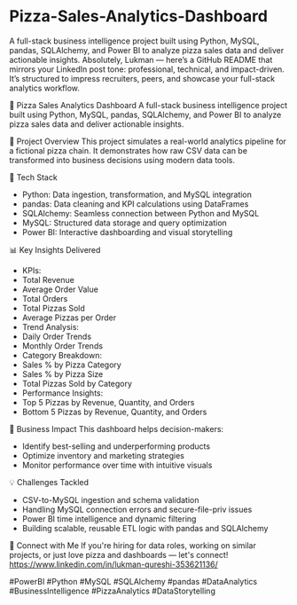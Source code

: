 # Pizza-Sales-Analytics-Dashboard
A full-stack business intelligence project built using Python, MySQL, pandas, SQLAlchemy, and Power BI to analyze pizza sales data and deliver actionable insights.
Absolutely, Lukman — here’s a GitHub README that mirrors your LinkedIn post tone: professional, technical, and impact-driven. It’s structured to impress recruiters, peers, and showcase your full-stack analytics workflow.

🍕 Pizza Sales Analytics Dashboard
A full-stack business intelligence project built using Python, MySQL, pandas, SQLAlchemy, and Power BI to analyze pizza sales data and deliver actionable insights.

🚀 Project Overview
This project simulates a real-world analytics pipeline for a fictional pizza chain. It demonstrates how raw CSV data can be transformed into business decisions using modern data tools.

🔧 Tech Stack
- Python: Data ingestion, transformation, and MySQL integration
- pandas: Data cleaning and KPI calculations using DataFrames
- SQLAlchemy: Seamless connection between Python and MySQL
- MySQL: Structured data storage and query optimization
- Power BI: Interactive dashboarding and visual storytelling

📊 Key Insights Delivered
- KPIs:
- Total Revenue
- Average Order Value
- Total Orders
- Total Pizzas Sold
- Average Pizzas per Order
- Trend Analysis:
- Daily Order Trends
- Monthly Order Trends
- Category Breakdown:
- Sales % by Pizza Category
- Sales % by Pizza Size
- Total Pizzas Sold by Category
- Performance Insights:
- Top 5 Pizzas by Revenue, Quantity, and Orders
- Bottom 5 Pizzas by Revenue, Quantity, and Orders

🎯 Business Impact
This dashboard helps decision-makers:
- Identify best-selling and underperforming products
- Optimize inventory and marketing strategies
- Monitor performance over time with intuitive visuals

💡 Challenges Tackled
- CSV-to-MySQL ingestion and schema validation
- Handling MySQL connection errors and secure-file-priv issues
- Power BI time intelligence and dynamic filtering
- Building scalable, reusable ETL logic with pandas and SQLAlchemy

🤝 Connect with Me
If you're hiring for data roles, working on similar projects, or just love pizza and dashboards — let's connect!
https://www.linkedin.com/in/lukman-qureshi-353621136/

#PowerBI #Python #MySQL #SQLAlchemy #pandas #DataAnalytics #BusinessIntelligence #PizzaAnalytics #DataStorytelling


